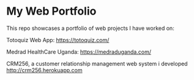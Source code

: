 # My Web Portfolio
This repo showcases a portfolio of web projects I have worked on:

Totoquiz Web App: 
https://totoquiz.com/


Medrad HealthCare Uganda: 
https://medraduganda.com/


CRM256, a customer relationship management web system i developed
http://crm256.herokuapp.com
